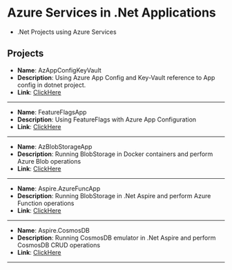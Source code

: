 # Azure Services in .Net Applications
- .Net Projects using Azure Services

## Projects

   - **Name**: AzAppConfigKeyVault
   - **Description**: Using Azure App Config and Key-Vault reference to App config in dotnet project.
   - **Link**: [ClickHere](https://github.com/r-manimaran/azure-dotnet/tree/main/AzAppConfigKeyVault)
   ----------------------------------------
   - **Name**: FeatureFlagsApp
   - **Description**: Using FeatureFlags with Azure App Configuration
   - **Link**: [ClickHere](https://github.com/r-manimaran/azure-dotnet/tree/main/FeatureFlagsApp)
   ----------------------------------------
   - **Name**: AzBlobStorageApp
   - **Description**: Running BlobStorage in Docker containers and perform Azure Blob operations
   - **Link**: [ClickHere](https://github.com/r-manimaran/azure-dotnet/tree/main/AzBlobStorageApp)
   ----------------------------------------
   - **Name**: Aspire.AzureFuncApp
   - **Description**: Running BlobStorage in .Net Aspire  and perform Azure Function operations
   - **Link**: [ClickHere](https://github.com/r-manimaran/azure-dotnet/tree/main/Aspire.AzureFuncApp)
   ----------------------------------------
   - **Name**: Aspire.CosmosDB
   - **Description**: Running CosmosDB emulator in .Net Aspire  and perform CosmosDB CRUD operations
   - **Link**: [ClickHere](https://github.com/r-manimaran/azure-dotnet/tree/main/Aspire.CosmosDB)
   ----------------------------------------
